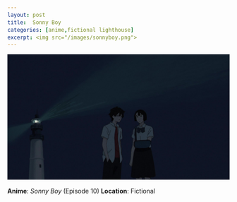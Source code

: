 ```yaml
---
layout: post
title:  Sonny Boy
categories: [anime,fictional lighthouse]
excerpt: <img src="/images/sonnyboy.png">
---
```


<img src="/images/sonnyboy.png">

__Anime__: _Sonny Boy_ (Episode 10)
__Location__: Fictional
